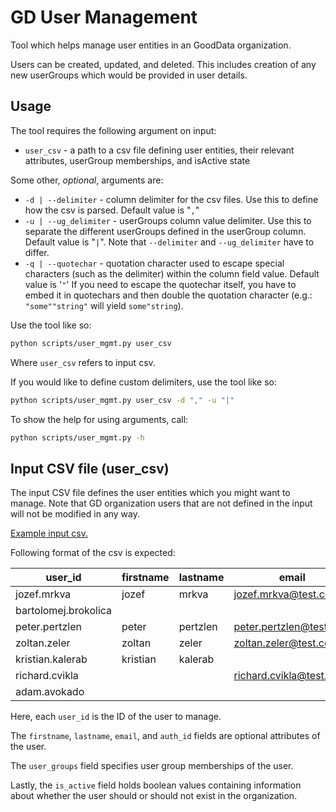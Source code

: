 # GD User Management

Tool which helps manage user entities in an GoodData organization.

Users can be created, updated, and deleted. This includes creation of any new userGroups which would be provided in user details.

## Usage

The tool requires the following argument on input:

- `user_csv` - a path to a csv file defining user entities, their relevant attributes, userGroup memberships, and isActive state

Some other, _optional_, arguments are:

- `-d | --delimiter` - column delimiter for the csv files. Use this to define how the csv is parsed. Default value is "`,`"
- `-u | --ug_delimiter` - userGroups column value delimiter. Use this to separate the different userGroups defined in the userGroup column. Default value is "`|`". Note that `--delimiter` and `--ug_delimiter` have to differ.
- `-q | --quotechar` - quotation character used to escape special characters (such as the delimiter) within the column field value. Default value is '`"`' If you need to escape the quotechar itself, you have to embed it in quotechars and then double the quotation character (e.g.: `"some""string"` will yield `some"string`).

Use the tool like so:

```sh
python scripts/user_mgmt.py user_csv
```

Where `user_csv` refers to input csv.

If you would like to define custom delimiters, use the tool like so:

```sh
python scripts/user_mgmt.py user_csv -d "," -u "|"
```

To show the help for using arguments, call:

```sh
python scripts/user_mgmt.py -h
```

## Input CSV file (user_csv)

The input CSV file defines the user entities which you might want to manage. Note that GD organization users that are not defined in the input will not be modified in any way.

[Example input csv.](examples/user_mgmt/input.csv)

Following format of the csv is expected:

| user_id              | firstname | lastname | email                   | auth_id   | user_groups | is_active |
| -------------------- | --------- | -------- | ----------------------- | --------- | ----------- | --------- |
| jozef.mrkva          | jozef     | mrkva    | jozef.mrkva@test.com    | auth_id_1 |             | True      |
| bartolomej.brokolica |           |          |                         |           |             | False     |
| peter.pertzlen       | peter     | pertzlen | peter.pertzlen@test.com | auth_id_3 | ug_1, ug_2  | True      |
| zoltan.zeler         | zoltan    | zeler    | zoltan.zeler@test.com   | auth_id_4 | ug_1        | True      |
| kristian.kalerab     | kristian  | kalerab  |                         | auth_id_5 |             | True      |
| richard.cvikla       |           |          | richard.cvikla@test.com | auth_id_6 | ug_1, ug_2  | False     |
| adam.avokado         |           |          |                         | auth_id_7 |             | False     |

Here, each `user_id` is the ID of the user to manage.

The `firstname`, `lastname`, `email`, and `auth_id` fields are optional attributes of the user.

The `user_groups` field specifies user group memberships of the user.

Lastly, the `is_active` field holds boolean values containing information about whether the user should or should not exist in the organization.
